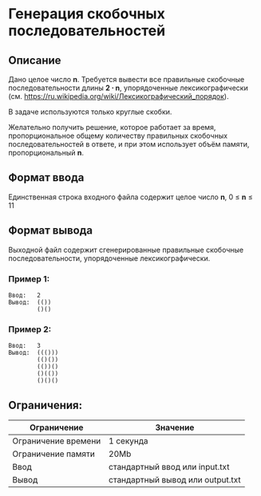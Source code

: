 # Генерация скобочных последовательностей

## Описание

Дано целое число __n__. Требуется вывести все правильные скобочные последовательности длины __2 ⋅ n__, упорядоченные
лексикографически (см. https://ru.wikipedia.org/wiki/Лексикографический_порядок).

В задаче используются только круглые скобки.

Желательно получить решение, которое работает за время, пропорциональное общему количеству правильных скобочных
последовательностей в ответе, и при этом использует объём памяти, пропорциональный __n__.

## Формат ввода

Единственная строка входного файла содержит целое число __n__, 0 ≤ __n__ ≤ 11

## Формат вывода

Выходной файл содержит сгенерированные правильные скобочные последовательности, упорядоченные лексикографически.

### Пример 1:

    Ввод:   2
    Вывод:  (())
            ()()

### Пример 2:

    Ввод:   3
    Вывод:  ((()))
            (()())
            (())()
            ()(())
            ()()()

## Ограничения:

| Ограничение         | Значение                         |
| ------------------- | -------------------------------- |
| Ограничение времени | 1 секунда                        |
| Ограничение памяти  | 20Mb                             |
| Ввод                | стандартный ввод или input.txt   |
| Вывод               | стандартный вывод или output.txt |